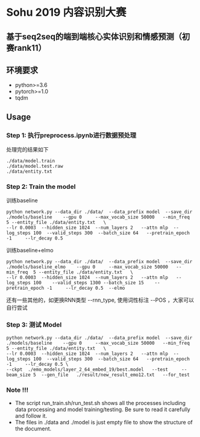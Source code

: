 # Sohu 2019 内容识别大赛 
## 基于seq2seq的端到端核心实体识别和情感预测（初赛rank11）




## 环境要求
* python>=3.6
* pytorch>=1.0
* tqdm

## Usage

### Step 1: 执行preprocess.ipynb进行数据预处理
处理完的结果如下

```
./data/model.train
./data/model.test.raw
./data/entity.txt
```

### Step 2: Train the model

训练baseline

```
python network.py --data_dir ./data/  --data_prefix model  --save_dir ./models/baseline    --gpu 0     --max_vocab_size 50000   --min_freq  5 --entity_file ./data/entity.txt   \
--lr 0.0003  --hidden_size 1024  --num_layers 2   --attn mlp  --log_steps 100  --valid_steps 300  --batch_size 64   --pretrain_epoch -1     --lr_decay 0.5
```
训练baseline+elmo

```
python network.py --data_dir ./data/  --data_prefix model  --save_dir ./models/baseline_elmo    --gpu 0     --max_vocab_size 50000   --min_freq  5 --entity_file ./data/entity.txt   \
--lr 0.0003  --hidden_size 1024  --num_layers 2   --attn mlp   --log_steps 100    --valid_steps 1300 --batch_size 15    --pretrain_epoch -1     --lr_decay 0.5  --elmo
```
还有一些其他的，如更换RNN类型 --rnn_type, 使用词性标注 --POS ，大家可以自行尝试


### Step 3: 测试 Model

```
python network.py --data_dir ./data/  --data_prefix model  --save_dir ./models/baseline    --gpu 0     --max_vocab_size 50000   --min_freq  5 --entity_file ./data/entity.txt   \
--lr 0.0003  --hidden_size 1024  --num_layers 2   --attn mlp  --log_steps 100  --valid_steps 300  --batch_size 64   --pretrain_epoch -1     --lr_decay 0.5 \ 
--ckpt  ./emo_models/layer_2_64_embed_19/best.model   --test     --beam_size 5  --gen_file   ./result/new_result_emo12.txt   --for_test
```

### Note !!!

* The script run_train.sh/run_test.sh shows all the processes including data processing and model training/testing. Be sure to read it carefully and follow it.
* The files in ./data and ./model is just empty file to show the structure of the document.
